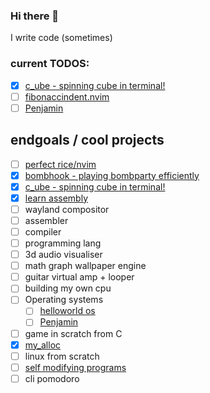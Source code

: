 ### Hi there 👋
I write code (sometimes)

### current TODOS:
- [x] [c_ube - spinning cube in terminal!](https://github.com/suwuako/c_ube)
- [ ] [fibonaccindent.nvim](https://github.com/suwuako/fibonaccindent.nvim)
- [ ] [Penjamin](https://github.com/LeBron-James-Fan-Club/Penjamin)

## endgoals / cool projects
- [ ] [perfect rice/nvim](https://github.com/suwuako/configs)
- [x] [bombhook - playing bombparty efficiently](https://github.com/suwuako/bombhook)
- [x] [c_ube - spinning cube in terminal!](https://github.com/suwuako/c_ube)
- [x] [learn assembly](https://github.com/suwuako/learn-everything)
- [ ] wayland compositor
- [ ] assembler
- [ ] compiler
- [ ] programming lang
- [ ] 3d audio visualiser
- [ ] math graph wallpaper engine
- [ ] guitar virtual amp + looper
- [ ] building my own cpu
- [ ] Operating systems
    - [ ] [helloworld os](https://github.com/suwuako/helloworld.os)
    - [ ] [Penjamin](https://github.com/LeBron-James-Fan-Club/Penjamin)
- [ ] game in scratch from C
- [x] [my_alloc](https://github.com/suwuako/my_alloc)
- [ ] linux from scratch
- [ ] [self modifying programs](https://github.com/suwuako/quine)
- [ ] cli pomodoro
